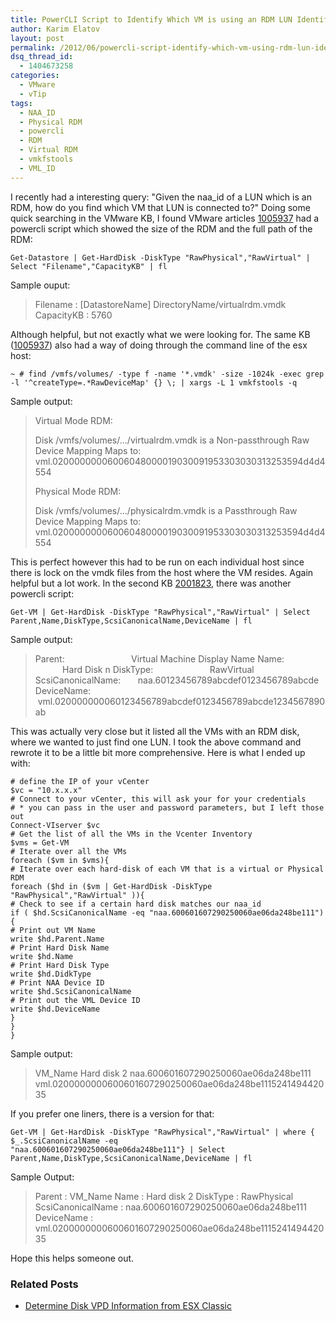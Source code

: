 ```yaml
---
title: PowerCLI Script to Identify Which VM is using an RDM LUN Identified by the NAA-ID of the LUN
author: Karim Elatov
layout: post
permalink: /2012/06/powercli-script-identify-which-vm-using-rdm-lun-identified-naa-id-lun/
dsq_thread_id:
  - 1404673258
categories:
  - VMware
  - vTip
tags:
  - NAA_ID
  - Physical RDM
  - powercli
  - RDM
  - Virtual RDM
  - vmkfstools
  - VML_ID
---
```

I recently had a interesting query: "Given the naa_id of a LUN which is an RDM, how do you find which VM that LUN is connected to?" Doing some quick searching in the VMware KB, I found VMware articles [1005937](http://kb.vmware.com/kb/1005937) had a powercli script which showed the size of the RDM and the full path of the RDM:


	Get-Datastore | Get-HardDisk -DiskType "RawPhysical","RawVirtual" | Select "Filename","CapacityKB" | fl


Sample ouput:

> Filename : [DatastoreName] DirectoryName/virtualrdm.vmdk
> CapacityKB : 5760

Although helpful, but not exactly what we were looking for. The same KB ([1005937](http://kb.vmware.com/kb/1005937)) also had a way of doing through the command line of the esx host:


	~ # find /vmfs/volumes/ -type f -name '*.vmdk' -size -1024k -exec grep -l '^createType=.*RawDeviceMap' {} \; | xargs -L 1 vmkfstools -q


Sample output:

> Virtual Mode RDM:
>
> Disk /vmfs/volumes/.../virtualrdm.vmdk is a Non-passthrough Raw Device Mapping
> Maps to: vml.02000000006006048000019030091953303030313253594d4d4554
>
> Physical Mode RDM:
>
> Disk /vmfs/volumes/.../physicalrdm.vmdk is a Passthrough Raw Device Mapping
> Maps to: vml.02000000006006048000019030091953303030313253594d4d4554

This is perfect however this had to be run on each individual host since there is lock on the vmdk files from the host where the VM resides. Again helpful but a lot work. In the second KB [2001823](http://kb.vmware.com/kb/2001823 ), there was another powercli script:


	Get-VM | Get-HardDisk -DiskType "RawPhysical","RawVirtual" | Select Parent,Name,DiskType,ScsiCanonicalName,DeviceName | fl


Sample output:

> Parent:                           Virtual Machine Display Name
> Name:                            Hard Disk n
> DiskType:                       RawVirtual
> ScsiCanonicalName:       naa.60123456789abcdef0123456789abcde
> DeviceName:                  vml.020000000060123456789abcdef0123456789abcde1234567890ab

This was actually very close but it listed all the VMs with an RDM disk, where we wanted to just find one LUN. I took the above command and rewrote it to be a little bit more comprehensive. Here is what I ended up with:


	# define the IP of your vCenter
	$vc = "10.x.x.x"
	# Connect to your vCenter, this will ask your for your credentials
	# * you can pass in the user and password parameters, but I left those out
	Connect-VIserver $vc
	# Get the list of all the VMs in the Vcenter Inventory
	$vms = Get-VM
	# Iterate over all the VMs
	foreach ($vm in $vms){
	# Iterate over each hard-disk of each VM that is a virtual or Physical RDM
	foreach ($hd in ($vm | Get-HardDisk -DiskType "RawPhysical","RawVirtual" )){
	# Check to see if a certain hard disk matches our naa_id
	if ( $hd.ScsiCanonicalName -eq "naa.600601607290250060ae06da248be111"){
	# Print out VM Name
	write $hd.Parent.Name
	# Print Hard Disk Name
	write $hd.Name
	# Print Hard Disk Type
	write $hd.DidkType
	# Print NAA Device ID
	write $hd.ScsiCanonicalName
	# Print out the VML Device ID
	write $hd.DeviceName
	}
	}
	}


Sample output:

> VM_Name
> Hard disk 2
> naa.600601607290250060ae06da248be111
> vml.0200000000600601607290250060ae06da248be111524149442035

If you prefer one liners, there is a version for that:


	Get-VM | Get-HardDisk -DiskType "RawPhysical","RawVirtual" | where { $_.ScsiCanonicalName -eq
	"naa.600601607290250060ae06da248be111"} | Select Parent,Name,DiskType,ScsiCanonicalName,DeviceName | fl


Sample Output:

> Parent : VM_Name
> Name : Hard disk 2
> DiskType : RawPhysical
> ScsiCanonicalName : naa.600601607290250060ae06da248be111
> DeviceName : vml.0200000000600601607290250060ae06da248be111524149442035

Hope this helps someone out.

<div class="SPOSTARBUST-Related-Posts">
  <H3>
    Related Posts
  </H3>

  <ul class="entry-meta">
    <li class="SPOSTARBUST-Related-Post">
      <a title="Determine Disk VPD Information from ESX Classic" href="http://virtuallyhyper.com/2012/08/determine-disk-vpd-information-from-esx-classic/" rel="bookmark">Determine Disk VPD Information from ESX Classic</a>
    </li>
  </ul>
</div>

